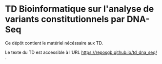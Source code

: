 # TD Bioinformatique sur l'analyse de variants constitutionnels par DNA-Seq

Ce dépôt contient le matériel nécéssaire aux TD.

Le texte du TD est accessible à l'URL https://reposgb.github.io/td_dna_seq/ .
